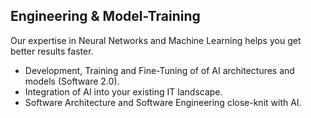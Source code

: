 ## Engineering & Model-Training
Our expertise in Neural Networks and Machine Learning helps you get better results faster.

- Development, Training and Fine-Tuning of of AI architectures and models (Software 2.0).
- Integration of AI into your existing IT landscape.
- Software Architecture and Software Engineering close-knit with AI.